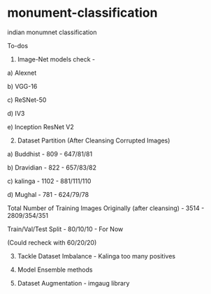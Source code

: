 # monument-classification
indian monumnet classification


To-dos
1) Image-Net models check - 

a) Alexnet

b) VGG-16

c) ReSNet-50

d) IV3

e) Inception ResNet V2 

2) Dataset Partition (After Cleansing Corrupted Images)

a) Buddhist - 809 - 647/81/81

b) Dravidian - 822 - 657/83/82

c) kalinga - 1102 - 881/111/110

d) Mughal  - 781 - 624/79/78

Total Number of Training Images Originally (after cleansing) - 3514 - 2809/354/351

Train/Val/Test Split - 80/10/10 - For Now


(Could recheck with 60/20/20)

3) Tackle Dataset Imbalance - Kalinga too many positives

4) Model Ensemble methods

5) Dataset Augmentation - imgaug library
